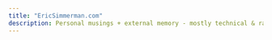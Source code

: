 ```yaml
---
title: "EricSimmerman.com"
description: Personal musings + external memory - mostly technical & rarely profound.
---
```




